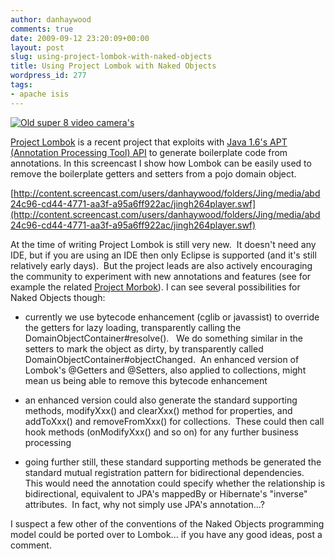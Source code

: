 ```yaml
---
author: danhaywood
comments: true
date: 2009-09-12 23:20:09+00:00
layout: post
slug: using-project-lombok-with-naked-objects
title: Using Project Lombok with Naked Objects
wordpress_id: 277
tags:
- apache isis
---
```


[![Old super 8 video camera's](http://farm4.static.flickr.com/3318/3219874303_134538d190.jpg)](http://www.flickr.com/photos/b_uncie/3219874303/)

[Project Lombok](http://projectlombok.org) is a recent project that exploits with [Java 1.6's APT (Annotation Processing Tool) API](http://java.sun.com/javase/6/docs/technotes/guides/apt/index.html) to generate boilerplate code from annotations.  In this screencast I show how Lombok can be easily used to remove the boilerplate getters and setters from a pojo domain object.
<!-- more -->
[http://content.screencast.com/users/danhaywood/folders/Jing/media/abd24c96-cd44-4771-aa3f-a95a6ff922ac/jingh264player.swf](http://content.screencast.com/users/danhaywood/folders/Jing/media/abd24c96-cd44-4771-aa3f-a95a6ff922ac/jingh264player.swf)

At the time of writing Project Lombok is still very new.  It doesn't need any IDE, but if you are using an IDE then only Eclipse is supported (and it's still relatively early days).   But the project leads are also actively encouraging the community to experiment with new annotations and features (see for example the related [Project Morbok](http://code.google.com/p/morbok/)).  I can see several possibilities for Naked Objects though:



	
  * currently we use bytecode enhancement (cglib or javassist) to override the getters for lazy loading, transparently calling the DomainObjectContainer#resolve().   We do something similar in the setters to mark the object as dirty, by transparently called DomainObjectContainer#objectChanged.  An enhanced version of Lombok's @Getters and @Setters, also applied to collections, might mean us being able to remove this bytecode enhancement

	
  * an enhanced version could also generate the standard supporting methods, modifyXxx() and clearXxx() method for properties, and addToXxx() and removeFromXxx() for collections.  These could then call hook methods (onModifyXxx() and so on) for any further business processing

	
  * going further still, these standard supporting methods be generated the standard mutual registration pattern for bidirectional dependencies.  This would need the annotation could specify whether the relationship is bidirectional, equivalent to JPA's mappedBy or Hibernate's "inverse" attributes.  In fact, why not simply use JPA's annotation...?


I suspect a few other of the conventions of the Naked Objects programming model could be ported over to Lombok... if you have any good ideas, post a comment.
